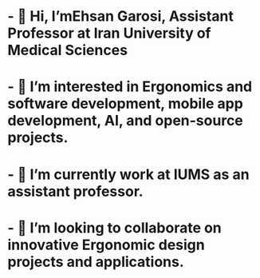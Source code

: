 # - 👋 Hi, I’mEhsan Garosi, Assistant Professor at Iran University of Medical Sciences
# - 👀 I’m interested in Ergonomics and software development, mobile app development, AI, and open-source projects.
# - 🌱 I’m currently work at IUMS as an assistant professor.
# - 💞️ I’m looking to collaborate on innovative Ergonomic design projects and applications.
# 
<!---
eh-garosi/eh-garosi is a ✨ special ✨ repository because its `README.md` (this file) appears on your GitHub profile.
You can click the Preview link to take a look at your changes.
--->
